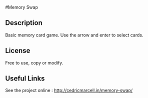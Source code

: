 #Memory Swap

## Description

Basic memory card game. Use the arrow and enter to select cards.

## License

Free to use, copy or modify.

## Useful Links

See the project online : http://cedricmarcell.in/memory-swap/
